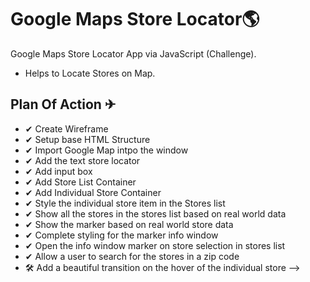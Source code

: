 # Google Maps Store Locator🌎

Google Maps Store Locator App via JavaScript (Challenge).
- Helps to Locate Stores on Map.

## Plan Of Action ✈

- ✔ Create Wireframe
- ✔ Setup base HTML Structure
- ✔ Import Google Map intpo the window
- ✔ Add the text store locator
- ✔ Add input box
- ✔ Add Store List Container
- ✔ Add Individual Store Container
- ✔ Style the individual store item in the Stores list
- ✔ Show all the stores in the stores list based on real world data
- ✔ Show the marker based on real world store data
- ✔ Complete styling for the marker info window
- ✔ Open the info window marker on store selection in stores list
- ✔ Allow a user to search for the stores in a zip code
- 🛠 Add a beautiful transition on the hover of the individual store -->